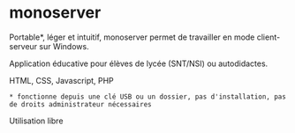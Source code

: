 # monoserver


Portable*, léger et intuitif, monoserver permet de travailler en mode client-serveur sur Windows.

Application éducative pour élèves de lycée (SNT/NSI) ou autodidactes.

HTML, CSS, Javascript, PHP

    * fonctionne depuis une clé USB ou un dossier, pas d'installation, pas de droits administrateur nécessaires

Utilisation libre
